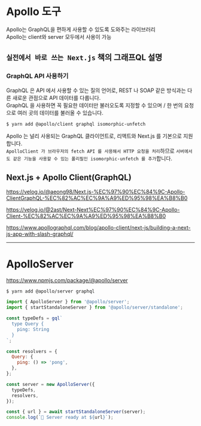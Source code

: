 # Apollo 도구

Apollo는 GraphQL을 편하게 사용할 수 있도록 도와주는 라이브러리  
Apollo는 client와 server 모두에서 사용이 가능

## `실전에서 바로 쓰는 Next.js` 책의 그래프QL 설명

### GraphQL API 사용하기

GraphQL 은 API 에서 사용할 수 있는 질의 언어로, REST 나 SOAP 같은 방식과는 다른 새로운 관점으로 API 데이터를 다룹니다.  
GraphQL 을 사용하면 꼭 필요한 데이터만 불러오도록 지정할 수 있으며 / 한 번의 요청으로 여러 곳의 데이터를 불러올 수 있습니다.

```
$ yarn add @apollo/client graphql isomorphic-unfetch
```

Apollo 는 널리 사용되는 GraphQL 클라이언트로, 리액트와 Next.js 를 기본으로 지원합니다.  
`ApolloClient 가 브라우저의 fetch API 를 사용해서 HTTP 요청을 처리`하므로
`서버에서도 같은 기능을 사용할 수 있는 폴리필인 isomorphic-unfetch 를 추가`합니다.

## Next.js + Apollo Client(GraphQL)

https://velog.io/@aeong98/Next.js-%EC%97%90%EC%84%9C-Apollo-ClientGraphQL-%EC%82%AC%EC%9A%A9%ED%95%98%EA%B8%B0

https://velog.io/@2ast/Next-Next%EC%97%90%EC%84%9C-Apollo-Client-%EC%82%AC%EC%9A%A9%ED%95%98%EA%B8%B0

https://www.apollographql.com/blog/apollo-client/next-js/building-a-next-js-app-with-slash-graphql/

---

# ApolloServer

https://www.npmjs.com/package/@apollo/server

```
$ yarn add @apollo/server graphql
```

```javascript
import { ApolloServer } from '@apollo/server';
import { startStandaloneServer } from '@apollo/server/standalone';

const typeDefs = gql`
  type Query {
    ping: String
  }
`;

const resolvers = {
  Query: {
    ping: () => 'pong',
  },
};

const server = new ApolloServer({
  typeDefs,
  resolvers,
});

const { url } = await startStandaloneServer(server);
console.log(`🚀 Server ready at ${url}`);
```
